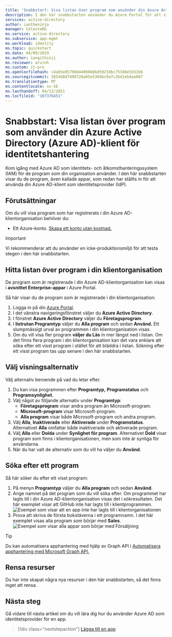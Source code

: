 ```yaml
---
title: 'Snabbstart: Visa listan över program som använder din Azure Active Directory (Azure AD)-klient för identitetshantering'
description: I den här snabbstarten använder du Azure Portal för att visa listan över program som har registrerats för att använda din Azure Active Directory-klientorganisation (Azure AD) för identitetshantering.
services: active-directory
author: iantheninja
manager: CelesteDG
ms.service: active-directory
ms.subservice: app-mgmt
ms.workload: identity
ms.topic: quickstart
ms.date: 04/09/2019
ms.author: iangithinji
ms.reviewer: arvinh
ms.custom: it-pro
ms.openlocfilehash: c4a03e85798d4406068bd5923dbc753d8e5d31b6
ms.sourcegitcommit: 2654d8d7490720a05e5304bc9a7c2b41eb4ae007
ms.translationtype: MT
ms.contentlocale: sv-SE
ms.lasthandoff: 04/13/2021
ms.locfileid: "107376451"
---
```

# <a name="quickstart-view-the-list-of-applications-that-are-using-your-azure-active-directory-azure-ad-tenant-for-identity-management"></a>Snabbstart: Visa listan över program som använder din Azure Active Directory (Azure AD)-klient för identitetshantering

Kom igång med Azure AD som identitets- och åtkomsthanteringssystem (IAM) för de program som din organisation använder. I den här snabbstarten visar du de program, även kallade appar, som redan har ställts in för att använda din Azure AD-klient som identitetsprovider (IdP).

## <a name="prerequisites"></a>Förutsättningar

Om du vill visa program som har registrerats i din Azure AD-klientorganisation behöver du:

- Ett Azure-konto. [Skapa ett konto utan kostnad.](https://azure.microsoft.com/free/?WT.mc_id=A261C142F)

>[!IMPORTANT]
>Vi rekommenderar att du använder en icke-produktionsmiljö för att testa stegen i den här snabbstarten.

## <a name="find-the-list-of-applications-in-your-tenant"></a>Hitta listan över program i din klientorganisation

De program som är registrerade i din Azure AD-klientorganisation kan visas i **avsnittet Enterprise-appar** i Azure Portal.

Så här visar du de program som är registrerade i din klientorganisation:

1. Logga in på din [Azure Portal](https://portal.azure.com).
2. I det vänstra navigeringsfönstret väljer du **Azure Active Directory**.
3. I fönstret **Azure Active Directory** väljer du **Företagsprogram**.
4. I **listrutan Programtyp** väljer du **Alla program** och sedan **Använd.** Ett slumpmässigt urval av programmen i din klientorganisation visas.
5. Om du vill visa fler program **väljer du Läs** in mer längst ned i listan. Om det finns flera program i din klientorganisation kan det vara enklare att söka efter ett visst program i stället för att bläddra i listan. Sökning efter ett visst program tas upp senare i den här snabbstarten.

## <a name="select-viewing-options"></a>Välj visningsalternativ

Välj alternativ beroende på vad du letar efter.

1. Du kan visa programmen efter **Programtyp,** **Programstatus** och **Programsynlighet.**
2. Välj något av följande alternativ under **Programtyp**:
    - **Företagsprogram** visar andra program än Microsoft-program.
    - **Microsoft-program** visar Microsoft-program.
    - **Alla program** visar både Microsoft-program och andra program.
3. Välj **Alla**, **Inaktiverade** eller **Aktiverade** under **Programstatus**. Alternativet **Alla** omfattar både inaktiverade och aktiverade program.
4. Välj **Alla** eller **Dolda** under **Synlighet för program**. Alternativet **Dold** visar program som finns i klientorganisationen, men som inte är synliga för användarna.
5. När du har valt de alternativ som du vill ha väljer du **Använd**.

## <a name="search-for-an-application"></a>Söka efter ett program

Så här söker du efter ett visst program:

1. På menyn **Programtyp** väljer du **Alla program** och sedan **Använd**.
2. Ange namnet på det program som du vill söka efter. Om programmet har lagts till i din Azure AD-klientorganisation visas det i sökresultaten. Det här exemplet visar att GitHub inte har lagts till i klientprogrammen.
    ![Exempel som visar att en app inte har lagts till i klientorganisationen](media/view-applications-portal/search-for-tenant-application.png)
3. Prova att skriva de första bokstäverna i ett programnamn. I det här exemplet visas alla program som börjar med **Sales**.
    ![Exempel som visar alla appar som börjar med Försäljning](media/view-applications-portal/search-by-prefix.png)


> [!TIP]
> Du kan automatisera apphantering med hjälp av Graph API i [Automatisera apphantering med Microsoft Graph API.](/graph/application-saml-sso-configure-api)


## <a name="clean-up-resources"></a>Rensa resurser

Du har inte skapat några nya resurser i den här snabbstarten, så det finns inget att rensa.

## <a name="next-steps"></a>Nästa steg

Gå vidare till nästa artikel om du vill lära dig hur du använder Azure AD som identitetsprovider för en app.
> [!div class="nextstepaction"]
> [Lägga till en app](add-application-portal.md)